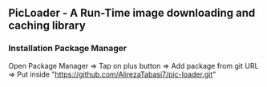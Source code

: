 ## PicLoader - A Run-Time image downloading and caching library
### Installation Package Manager

Open Package Manager =>
Tap on plus button => 
Add package from git URL =>
Put inside "https://github.com/AlirezaTabasi7/pic-loader.git"
